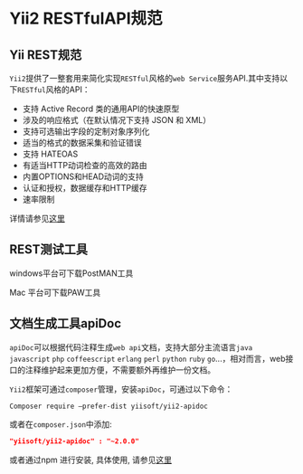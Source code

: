 # Yii2 RESTfulAPI规范

## Yii REST规范

`Yii2`提供了一整套用来简化实现`RESTful`风格的`web Service`服务API.其中支持以下`RESTful`风格的API：

- 支持 Active Record 类的通用API的快速原型
- 涉及的响应格式（在默认情况下支持 JSON 和 XML）
- 支持可选输出字段的定制对象序列化
- 适当的格式的数据采集和验证错误
- 支持 HATEOAS
- 有适当HTTP动词检查的高效的路由
- 内置OPTIONS和HEAD动词的支持
- 认证和授权，数据缓存和HTTP缓存
- 速率限制

详情请参见[这里](http://www.yiichina.com/doc/guide/2.0/rest-quick-start)

## REST测试工具

windows平台可下载PostMAN工具

Mac 平台可下载PAW工具

## 文档生成工具apiDoc

`apiDoc`可以根据代码注释生成`web api`文档，支持大部分主流语言`java` `javascript` `php` `coffeescript` `erlang` `perl` `python` `ruby` `go`...，相对而言，web接口的注释维护起来更加方便，不需要额外再维护一份文档。

`Yii2`框架可通过`composer`管理，安装`apiDoc`，可通过以下命令：

```shell
Composer require –prefer-dist yiisoft/yii2-apidoc
```

或者在`composer.json`中添加:

```json
"yiisoft/yii2-apidoc" : "~2.0.0"
```

或者通过npm 进行安装, 具体使用, 请参见[这里](http://blog.csdn.net/soslinken/article/details/50468896)
